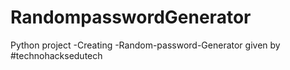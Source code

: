 # RandompasswordGenerator
Python project -Creating -Random-password-Generator given by #technohacksedutech

